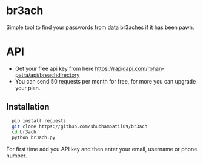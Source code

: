 
# br3ach

Simple tool to find your passwords from data br3aches if it has been pawn.

# API 

* Get your free api key from here https://rapidapi.com/rohan-patra/api/breachdirectory
* You can send 50 requests per month for free, for more you can upgrade your plan.
## Installation



```bash
  pip install requests
  git clone https://github.com/shubhampatil09/br3ach
  cd br3ach
  python br3ach.py
```
For first time add you API key and then enter your email, username or phone number.
